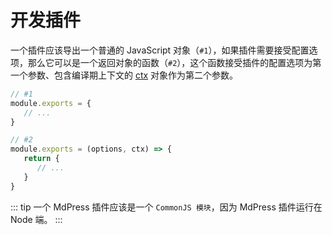 # 开发插件

一个插件应该导出一个普通的 JavaScript 对象（`#1`），如果插件需要接受配置选项，那么它可以是一个返回对象的函数（`#2`），这个函数接受插件的配置选项为第一个参数、包含编译期上下文的 [ctx](./context-api.md) 对象作为第二个参数。

``` js
// #1
module.exports = {
   // ...
}
```

``` js
// #2
module.exports = (options, ctx) => {
   return {
      // ...
   }
}
```

::: tip
一个 MdPress 插件应该是一个 `CommonJS 模块`，因为 MdPress 插件运行在 Node 端。
:::
